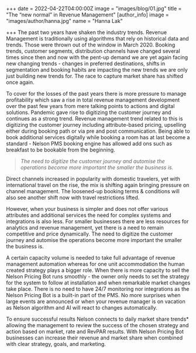 +++
date = 2022-04-22T04:00:00Z
image = "images/blog/01.jpg"
title = "The “new normal” in Revenue Management"
[author_info]
image = "images/author/hanna.jpg"
name = "Hanna Lak"

+++
The past two years have shaken the industry trends. Revenue Management is traditionally using algorithms that rely on historical data and trends. Those were thrown out of the window in March 2020. Booking trends, customer segments, distribution channels have changed several times since then and now with the pent-up demand we are yet again facing new changing trends - changes in preferred destinations, shifts in segmentation and booking habits are impacting the new trends we are only just building new trends for. The race to capture market share has shifted once again.

To cover for the losses of the past years there is more pressure to manage profitability which saw a rise in total revenue management development over the past few years from mere talking points to actions and digital solutions. Pandemic gave rise to digitizing the customer journey and continues as a strong trend. Revenue management trend related to this is digitizing the customer journey including attribute-based pricing, upselling either during booking path or via pre and post communication. Being able to book additional services digitally while booking a room has at last become a standard - Nelson PMS booking engine has allowed add ons such as breakfast to be bookable from the beginning.

> _The need to digitize the customer journey and automise the operations become more important the smaller the business is._

Direct channels increased in popularity with domestic travelers, yet with international travel on the rise, the mix is shifting again bringing pressure on channel management. The loosened-up booking terms & conditions will also see another shift now with travel restrictions lifted.

However, when your business is simpler and does not offer various attributes and additional services the need for complex systems and integrations is also less. For smaller businesses there are less resources for analytics and revenue management, yet there is a need to remain competitive and price dynamically. The need to digitize the customer journey and automise the operations become more important the smaller the business is.

A certain capacity volume is needed to take full advantage of revenue management automation whereas for one unit accommodation the human created strategy plays a bigger role. When there is more capacity to sell the Nelson Pricing Bot runs smoothly - the owner only needs to set the strategy for the system to follow at installation and when remarkable market changes take place. There is no need to have 24/7 monitoring nor integrations as the Nelson Pricing Bot is a built-in part of the PMS. No more surprises when large events are announced or when your revenue manager is on vacation as Nelson algorithm and AI will react to changes automatically.

To ensure successful results Nelson connects to daily market share trends* allowing the management to review the success of the chosen strategy and action based on market, rate and RevPAR results. With Nelson Pricing Bot businesses can increase their revenue and market share when combined with clear strategy, goals, and marketing.